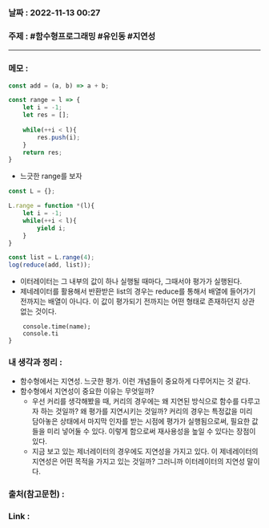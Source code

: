 ### 날짜 : 2022-11-13 00:27
### 주제 : #함수형프로그래밍 #유인동 #지연성 

---- 

### 메모 : 

```javascript
const add = (a, b) => a + b;

const range = l => {
	let i = -1;
	let res = [];
	
	while(++i < l){
		res.push(i);
	}
	return res;
}
```

- 느긋한 range를 보자 

```javascript
const L = {};

L.range = function *(l){
	let i = -1;
	while(++i < l){
		yield i;
	}
}

const list = L.range(4);
log(reduce(add, list));
```

- 이터레이터는 그 내부의 값이 하나 실행될 때마다, 그때서야 평가가 실행된다. 
- 제네레이터를 활용해서 반환받은 list의 경우는 reduce를 통해서 배열에 들어가기 전까지는 배열이 아니다. 이 값이 평가되기 전까지는 어떤 형태로 존재하던지 상관없는 것이다. 

```function test(name, time, f){
	console.time(name);
	console.ti
}
```


### 내 생각과 정리 : 
- 함수형에서는 지연성. 느긋한 평가. 이런 개념들이 중요하게 다루어지는 것 같다. 
- 함수형에서 지연성이 중요한 이유는 무엇일까? 
	- 우선 커리를 생각해봤을 때, 커리의 경우에는 왜 지연된 방식으로 함수를 다루고자 하는 것일까? 왜 평가를 지연시키는 것일까? 커리의 경우는 특정값을 미리 담아놓은 상태에서 마지막 인자를 받는 시점에 평가가 실행됨으로써, 필요한 값들을 미리 넣어둘 수 있다. 이렇게 함으로써 재사용성을 높일 수 있다는 장점이 있다. 
	- 지금 보고 있는 제너레이터의 경우에도 지연성을 가지고 있다. 이 제네레이터의 지연성은 어떤 목적을 가지고 있는 것일까? 그러니까 이터레이터의 지연성 말이다. 


### 출처(참고문헌) : 


### Link : 
